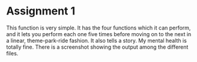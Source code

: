 # Assignment 1

 This function is very simple. It has the four functions which it can perform, and it lets you perform each one five times before moving on to the next in a linear, theme-park-ride fashion. It also tells a story. My mental health is totally fine. There is a screenshot showing the output among the different files.
